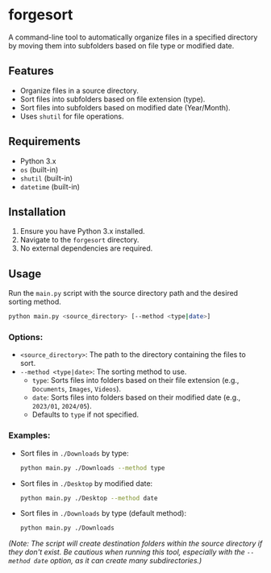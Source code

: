# forgesort

A command-line tool to automatically organize files in a specified directory by moving them into subfolders based on file type or modified date.

## Features

- Organize files in a source directory.
- Sort files into subfolders based on file extension (type).
- Sort files into subfolders based on modified date (Year/Month).
- Uses `shutil` for file operations.

## Requirements

- Python 3.x
- `os` (built-in)
- `shutil` (built-in)
- `datetime` (built-in)

## Installation

1. Ensure you have Python 3.x installed.
2. Navigate to the `forgesort` directory.
3. No external dependencies are required.

## Usage

Run the `main.py` script with the source directory path and the desired sorting method.

```bash
python main.py <source_directory> [--method <type|date>]
```

### Options:

- `<source_directory>`: The path to the directory containing the files to sort.
- `--method <type|date>`: The sorting method to use.
    - `type`: Sorts files into folders based on their file extension (e.g., `Documents`, `Images`, `Videos`).
    - `date`: Sorts files into folders based on their modified date (e.g., `2023/01`, `2024/05`).
    - Defaults to `type` if not specified.

### Examples:

- Sort files in `./Downloads` by type:
  ```bash
  python main.py ./Downloads --method type
  ```
- Sort files in `./Desktop` by modified date:
  ```bash
  python main.py ./Desktop --method date
  ```
- Sort files in `./Downloads` by type (default method):
  ```bash
  python main.py ./Downloads
  ```

*(Note: The script will create destination folders within the source directory if they don't exist. Be cautious when running this tool, especially with the `--method date` option, as it can create many subdirectories.)*